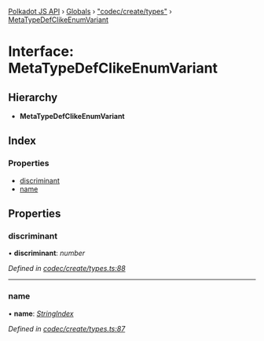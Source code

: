 [Polkadot JS API](../README.md) › [Globals](../globals.md) › ["codec/create/types"](../modules/_codec_create_types_.md) › [MetaTypeDefClikeEnumVariant](_codec_create_types_.metatypedefclikeenumvariant.md)

# Interface: MetaTypeDefClikeEnumVariant

## Hierarchy

* **MetaTypeDefClikeEnumVariant**

## Index

### Properties

* [discriminant](_codec_create_types_.metatypedefclikeenumvariant.md#discriminant)
* [name](_codec_create_types_.metatypedefclikeenumvariant.md#name)

## Properties

###  discriminant

• **discriminant**: *number*

*Defined in [codec/create/types.ts:88](https://github.com/polkadot-js/api/blob/6fab577e23/packages/types/src/codec/create/types.ts#L88)*

___

###  name

• **name**: *[StringIndex](../modules/_codec_create_types_.md#stringindex)*

*Defined in [codec/create/types.ts:87](https://github.com/polkadot-js/api/blob/6fab577e23/packages/types/src/codec/create/types.ts#L87)*
